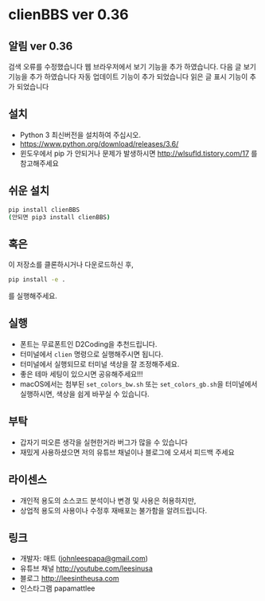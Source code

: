 # clienBBS ver 0.36

## 알림 ver 0.36

검색 오류를 수정했습니다
웹 브라우저에서 보기 기능을 추가 하였습니다.
다음 글 보기 기능을 추가 하였습니다
자동 업데이트 기능이 추가 되었습니다
읽은 글 표시 기능이 추가 되었습니다

## 설치

* Python 3 최신버전을 설치하여 주십시오.
* https://www.python.org/download/releases/3.6/
* 윈도우에서 pip 가 안되거나 문제가 발생하시면 http://wlsufld.tistory.com/17 를 참고해주세요 

## 쉬운 설치
```sh
pip install clienBBS
(안되면 pip3 install clienBBS)

```

## 혹은

이 저장소를 클론하시거나 다운로드하신 후,

```sh
pip install -e .
```

를 실행해주세요.

## 실행

* 폰트는 무료폰트인 D2Coding을 추천드립니다.
* 터미널에서 `clien` 명령으로 실행해주시면 됩니다.
* 터미널에서 실행되므로 터미널 색상을 잘 조정해주세요.
* 좋은 테마 세팅이 있으시면 공유해주세요!!!
* macOS에서는 첨부된 `set_colors_bw.sh` 또는 `set_colors_gb.sh`을 
  터미널에서 실행하시면, 색상을 쉽게 바꾸실 수 있습니다.

## 부탁

* 갑자기 떠오른 생각을 실현한거라 버그가 많을 수 있습니다
* 재밌게 사용하셨으면 저의 유튜브 채널이나 블로그에 오셔서 피드백 주세요

## 라이센스

* 개인적 용도의 소스코드 분석이나 변경 및 사용은 허용하지만,
* 상업적 용도의 사용이나 수정후 재배포는 불가함을 알려드립니다. 

## 링크

* 개발자: 매트 (johnleespapa@gmail.com)
* 유튜브 채널 http://youtube.com/leesinusa
* 블로그 http://leesintheusa.com
* 인스타그램 papamattlee
